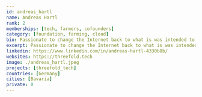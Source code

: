 ```yaml
---
id: andreas_hartl
name: Andreas Hartl
rank: 2
memberships: [tech, farmers, cofounders]
category: [foundation, farming, cloud]
bio: Passionate to change the Internet back to what is was intended to be - unbiased and assessable for all everywhere independent of race, color and religion. Grateful to work in a team that strives to make that change happen. Gathered experience in various tech companies over the years being in charge of local and international business. Working with people, building trustful relationships and empowering people whenever possible is a big part of my values.
excerpt: Passionate to change the Internet back to what is was intended to be.
linkedin: https://www.linkedin.com/in/andreas-hartl-4330b8b/
websites: https://threefold.tech
image: ./andreas_hartl.jpeg
projects: [threefold_tech]
countries: [Germany]
cities: [Bavaria]
private: 0
---
```


